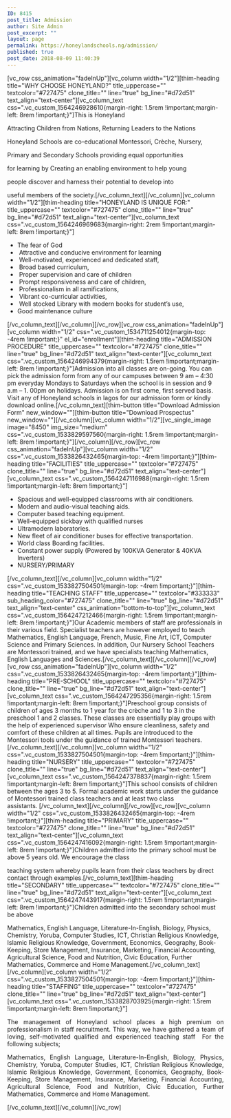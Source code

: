 ```yaml
---
ID: 8415
post_title: Admission
author: Site Admin
post_excerpt: ""
layout: page
permalink: https://honeylandschools.ng/admission/
published: true
post_date: 2018-08-09 11:40:39
---
```

[vc_row css_animation="fadeInUp"][vc_column width="1/2"][thim-heading title="WHY CHOOSE HONEYLAND?" title_uppercase="" textcolor="#727475" clone_title="" line="true" bg_line="#d72d51" text_align="text-center"][vc_column_text css=".vc_custom_1564246928610{margin-right: 1.5rem !important;margin-left: 8rem !important;}"]<span style="font-weight: 400;">This is Honeyland</span>

<span style="font-weight: 400;">Attracting Children from Nations, Returning Leaders to the Nations</span>

<span style="font-weight: 400;">Honeyland Schools are co-educational Montessori, Crèche, Nursery,</span>

<span style="font-weight: 400;">Primary and Secondary Schools providing equal opportunities</span>

<span style="font-weight: 400;">for learning by Creating an enabling environment to help young</span>

<span style="font-weight: 400;">people discover and harness their potential to develop into</span>

<span style="font-weight: 400;">useful members of the society.</span>[/vc_column_text][/vc_column][vc_column width="1/2"][thim-heading title="HONEYLAND IS UNIQUE FOR:" title_uppercase="" textcolor="#727475" clone_title="" line="true" bg_line="#d72d51" text_align="text-center"][vc_column_text css=".vc_custom_1564246969683{margin-right: 2rem !important;margin-left: 8rem !important;}"]
<ul>
 	<li><span style="font-weight: 400;">The fear of God</span></li>
 	<li><span style="font-weight: 400;"> Attractive and conducive environment for learning</span></li>
 	<li><span style="font-weight: 400;"> Well-motivated, experienced and dedicated staff,</span></li>
 	<li><span style="font-weight: 400;"> Broad based curriculum,</span></li>
 	<li><span style="font-weight: 400;"> Proper supervision and care of children</span></li>
 	<li><span style="font-weight: 400;"> Prompt responsiveness and care of children,</span></li>
 	<li><span style="font-weight: 400;"> Professionalism in all ramifications,</span></li>
 	<li><span style="font-weight: 400;"> Vibrant co-curricular activities,</span></li>
 	<li><span style="font-weight: 400;"> Well stocked Library with modern books for student’s use,</span></li>
 	<li><span style="font-weight: 400;">Good maintenance culture</span></li>
</ul>
[/vc_column_text][/vc_column][/vc_row][vc_row css_animation="fadeInUp"][vc_column width="1/2" css=".vc_custom_1534711254012{margin-top: -4rem !important;}" el_id="enrollment"][thim-heading title="ADMISSION PROCEDURE" title_uppercase="" textcolor="#727475" clone_title="" line="true" bg_line="#d72d51" text_align="text-center"][vc_column_text css=".vc_custom_1564246994379{margin-right: 1.5rem !important;margin-left: 8rem !important;}"]<span style="font-weight: 400;">Admission into all classes are on-going. You can pick the admission form from any of our campuses between 9 am – 4:30 pm everyday Mondays to Saturdays when the school is in session and 9 a.m – 1. 00pm on holidays. Admission is on first come, first served basis. Visit any of Honeyland schools in lagos for our admission form or kindly download online.</span>[/vc_column_text][thim-button title="Download Admission Form" new_window=""][thim-button title="Download Prospectus" new_window=""][/vc_column][vc_column width="1/2"][vc_single_image image="8450" img_size="medium" css=".vc_custom_1533829597560{margin-right: 1.5rem !important;margin-left: 8rem !important;}"][/vc_column][/vc_row][vc_row css_animation="fadeInUp"][vc_column width="1/2" css=".vc_custom_1533826432465{margin-top: -4rem !important;}"][thim-heading title="FACILITIES" title_uppercase="" textcolor="#727475" clone_title="" line="true" bg_line="#d72d51" text_align="text-center"][vc_column_text css=".vc_custom_1564247116988{margin-right: 1.5rem !important;margin-left: 8rem !important;}"]
<ul>
 	<li><span style="font-weight: 400;">Spacious and well-equipped classrooms with air conditioners.</span></li>
 	<li><span style="font-weight: 400;">Modern and audio-visual teaching aids.</span></li>
 	<li><span style="font-weight: 400;">Computer based teaching equipment.</span></li>
 	<li><span style="font-weight: 400;">Well-equipped sickbay with qualified nurses</span></li>
 	<li><span style="font-weight: 400;">Ultramodern laboratories.</span></li>
 	<li><span style="font-weight: 400;">New fleet of air conditioner buses for effective transportation.</span></li>
 	<li><span style="font-weight: 400;">World class Boarding facilities.</span></li>
 	<li><span style="font-weight: 400;">Constant power supply (Powered by 100KVA Generator &amp; 40KVA Inverters)</span></li>
 	<li><span style="font-weight: 400;">NURSERY/PRIMARY</span></li>
</ul>
[/vc_column_text][/vc_column][vc_column width="1/2" css=".vc_custom_1533827504501{margin-top: -4rem !important;}"][thim-heading title="TEACHING STAFF" title_uppercase="" textcolor="#333333" sub_heading_color="#727475" clone_title="" line="true" bg_line="#d72d51" text_align="text-center" css_animation="bottom-to-top"][vc_column_text css=".vc_custom_1564247212466{margin-right: 1.5rem !important;margin-left: 8rem !important;}"]<span style="font-weight: 400;">Our Academic members of staff are professionals in their various field. Specialist teachers are however employed to teach Mathematics, English Language, French, Music, Fine Art, ICT, Computer Science and Primary Sciences. In addition, Our Nursery School Teachers are Montessori trained, and we have specialists teaching Mathematics, English Languages and Sciences.</span>[/vc_column_text][/vc_column][/vc_row][vc_row css_animation="fadeInUp"][vc_column width="1/2" css=".vc_custom_1533826432465{margin-top: -4rem !important;}"][thim-heading title="PRE-SCHOOL" title_uppercase="" textcolor="#727475" clone_title="" line="true" bg_line="#d72d51" text_align="text-center"][vc_column_text css=".vc_custom_1564247295356{margin-right: 1.5rem !important;margin-left: 8rem !important;}"]<span style="font-weight: 400;">Preschool group consists of children of ages 3 months to 1 year for the crèche and 1 to 3 in the preschool 1 and 2 classes. These classes are essentially play groups with the help of experienced supervisor Who ensure cleanliness, safety and comfort of these children at all times. Pupils are introduced to the Montessori tools under the guidance of trained Montessori teachers.</span>[/vc_column_text][/vc_column][vc_column width="1/2" css=".vc_custom_1533827504501{margin-top: -4rem !important;}"][thim-heading title="NURSERY" title_uppercase="" textcolor="#727475" clone_title="" line="true" bg_line="#d72d51" text_align="text-center"][vc_column_text css=".vc_custom_1564247378837{margin-right: 1.5rem !important;margin-left: 8rem !important;}"]<span style="font-weight: 400;">This school consists of children between the ages 3 to 5. Formal academic work starts under the guidance of Montessori trained class teachers and at least two class assistants. </span>[/vc_column_text][/vc_column][/vc_row][vc_row][vc_column width="1/2" css=".vc_custom_1533826432465{margin-top: -4rem !important;}"][thim-heading title="PRIMARY" title_uppercase="" textcolor="#727475" clone_title="" line="true" bg_line="#d72d51" text_align="text-center"][vc_column_text css=".vc_custom_1564247416092{margin-right: 1.5rem !important;margin-left: 8rem !important;}"]<span style="font-weight: 400;">Children admitted into the primary school must be above 5 years old. We encourage the class</span>

<span style="font-weight: 400;">teaching system whereby pupils learn from their class teachers by direct contact through examples.</span>[/vc_column_text][thim-heading title="SECONDARY" title_uppercase="" textcolor="#727475" clone_title="" line="true" bg_line="#d72d51" text_align="text-center"][vc_column_text css=".vc_custom_1564247443917{margin-right: 1.5rem !important;margin-left: 8rem !important;}"]<span style="font-weight: 400;">Children admitted into the secondary school must be above </span>

<span style="font-weight: 400;">Mathematics, English Language, Literature-In-English, Biology, Physics, Chemistry, Yoruba, Computer Studies, ICT, Christian Religious Knowledge, Islamic Religious Knowledge, Government, Economics, Geography, Book-Keeping, Store Management, Insurance, Marketing, Financial Accounting, Agricultural Science, Food and Nutrition, Civic Education, Further Mathematics, Commerce and Home Management.</span>[/vc_column_text][/vc_column][vc_column width="1/2" css=".vc_custom_1533827504501{margin-top: -4rem !important;}"][thim-heading title="STAFFING" title_uppercase="" textcolor="#727475" clone_title="" line="true" bg_line="#d72d51" text_align="text-center"][vc_column_text css=".vc_custom_1533828703925{margin-right: 1.5rem !important;margin-left: 8rem !important;}"]
<p style="text-align: justify;">The management of Honeyland school places a high premium on professionalism in staff recruitment. This way, we have gathered a team of loving, self-motivated qualified and experienced teaching staff  For the following subjects;</p>
<p style="text-align: justify;">Mathematics, English Language, Literature-In-English, Biology, Physics, Chemistry, Yoruba, Computer Studies, ICT, Christian Religious Knowledge, Islamic Religious Knowledge, Government, Economics, Geography, Book-Keeping, Store Management, Insurance, Marketing, Financial Accounting, Agricultural Science, Food and Nutrition, Civic Education, Further Mathematics, Commerce and Home Management.</p>
[/vc_column_text][/vc_column][/vc_row]